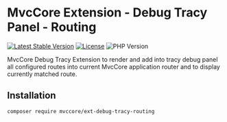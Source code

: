 # MvcCore Extension - Debug Tracy Panel - Routing

[![Latest Stable Version](https://img.shields.io/badge/Stable-v4.1.0-brightgreen.svg?style=plastic)](https://github.com/mvccore/ext-debug-tracy-routing/releases)
[![License](https://img.shields.io/badge/Licence-BSD-brightgreen.svg?style=plastic)](https://mvccore.github.io/docs/mvccore/4.0.0/LICENCE.md)
![PHP Version](https://img.shields.io/badge/PHP->=5.3-brightgreen.svg?style=plastic)

MvcCore Debug Tracy Extension to render and add into tracy debug panel all configured routes into current MvcCore application router and to display currently matched route.

## Installation
```shell
composer require mvccore/ext-debug-tracy-routing
```
